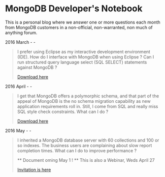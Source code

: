 MongoDB Developer's Notebook
============================

This is a personal blog where we answer one or more questions each month from MongoDB customers in a non-official, non-warranted, non much of anything forum.

2016 March - -


> I prefer using Eclipse as my interactive development environment
> (IDE). How do I interface with MongoDB when using Eclipse ? Can I run
> structured query language select (SQL SELECT) statements against
> MongoDB ?
>
>[Download here](https://github.com/farrell0/MongoDB-Developers-Notebook/blob/master/download/MDB_DN_2016_03_Eclipse_BiConnector.pdf)


2016 April - -

> I get that MongoDB offers a polymorphic schema, and that part of the
> appeal of MongoDB is the no schema migration capability as new application
> requirements roll in. Still, I come from SQL and really miss SQL style
> check constraints. What can I do ?
>
>[Download here](https://github.com/farrell0/MongoDB-Developers-Notebook/blob/master/download/MDB_DN_2016_04_CheckConstraints.pdf)


2016 May - -

> I inherited a MongoDB database server with 60 collections and 100 or so indexes.
> The business users are complaining about slow report completion times. What can 
>I do to improve performance ?
>
> ** Document oming May 1 !
> ** This is also a Webinar, Weds April 27
>
> [Invitation is here](https://mail.google.com/mail/u/1/#inbox/154162679b424428)
